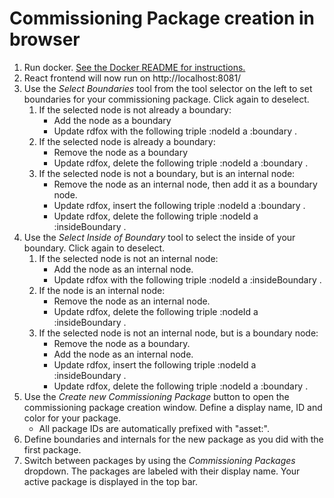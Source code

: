 # Commissioning Package creation in browser

1) Run docker. [See the Docker README for instructions.](../docker/README.md)
2) React frontend will now run on http://localhost:8081/
3) Use the *Select Boundaries* tool from the tool selector on the left to set boundaries for your commissioning package. Click again to deselect.
   1) If the selected node is not already a boundary:
      - Add the node as a boundary
      - Update rdfox with the following triple :nodeId a :boundary .
   2) If the selected node is already a boundary:
      - Remove the node as a boundary
      - Update rdfox, delete the following triple :nodeId a :boundary .
   3) If the selected node is not a boundary, but is an internal node:
      - Remove the node as an internal node, then add it as a boundary node.
      - Update rdfox, insert the following triple :nodeId a :boundary .
      - Update rdfox, delete the following triple :nodeId a :insideBoundary .
4) Use the *Select Inside of Boundary* tool to select the inside of your boundary. Click again to deselect.
   1) If the selected node is not an internal node:
       - Add the node as an internal node.
       - Update rdfox with the following triple :nodeId a :insideBoundary .
   2) If the node is an internal node:
       - Remove the node as an internal node.
       - Update rdfox, delete the following triple :nodeId a :insideBoundary .
   3) If the selected node is not an internal node, but is a boundary node:
       - Remove the node as a boundary.
       - Add the node as an internal node.
       - Update rdfox, insert the following triple :nodeId a :insideBoundary .
       - Update rdfox, delete the following triple :nodeId a :boundary .
5) Use the *Create new Commissioning Package* button to open the commissioning package creation window. Define a display name, ID and color for your package.
   - All package IDs are automatically prefixed with "asset:".
6) Define boundaries and internals for the new package as you did with the first package.
7) Switch between packages by using the *Commissioning Packages* dropdown. The packages are labeled with their display name. Your active package is displayed in the top bar.